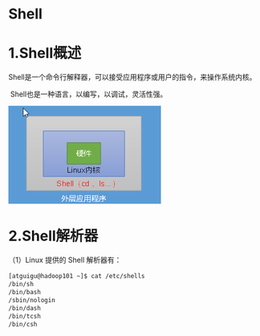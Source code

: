 # Shell

# 1.Shell概述

​		Shell是一个命令行解释器，可以接受应用程序或用户的指令，来操作系统内核。

​		Shell也是一种语言，以编写，以调试，灵活性强。          

![image-20200906214022608](../images/image-20200906214022608.png)

# 2.Shell解析器

（1）Linux 提供的 Shell 解析器有：

```shell
[atguigu@hadoop101 ~]$ cat /etc/shells
/bin/sh
/bin/bash
/sbin/nologin
/bin/dash
/bin/tcsh
/bin/csh
```

